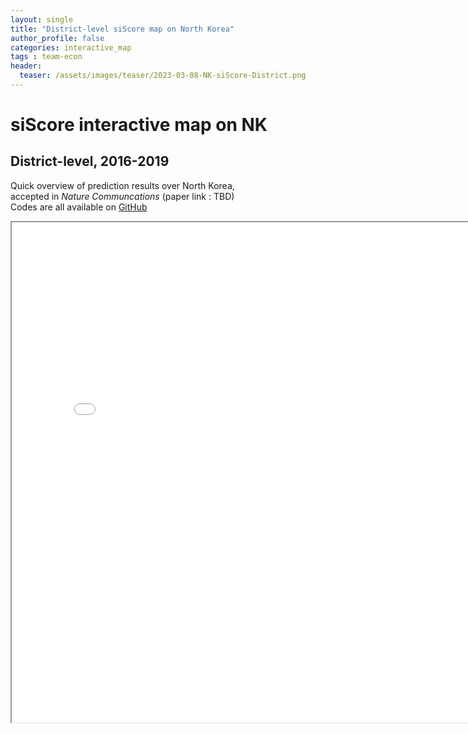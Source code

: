 ```yaml
---  
layout: single  
title: "District-level siScore map on North Korea"  
author_profile: false
categories: interactive_map
tags : team-econ
header:
  teaser: /assets/images/teaser/2023-03-08-NK-siScore-District.png
---
```

# siScore interactive map on NK  
## District-level, 2016-2019  

Quick overview of prediction results over North Korea,  
accepted in _Nature Communcations_ (paper link : TBD)   
Codes are all available on [GitHub]("https://github.com/DonghyunAhn/development-measure")  

<div markdown="0">  
<iframe src="../../assets/htmls/Normalized_NK_siScore_district.html" height="800" width="800"></iframe>
</div>
